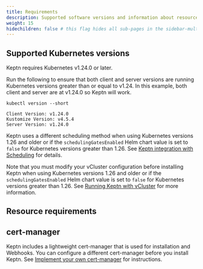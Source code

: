 ```yaml
---
title: Requirements
description: Supported software versions and information about resources required
weight: 15
hidechildren: false # this flag hides all sub-pages in the sidebar-multicard.html
---
```


## Supported Kubernetes versions

Keptn requires Kubernetes v1.24.0 or later.

Run the following to ensure that both client and server versions
are running Kubernetes versions greater than or equal to v1.24.
In this example, both client and server are at v1.24.0
so Keptn will work.

```shell
kubectl version --short
```

```shell
Client Version: v1.24.0
Kustomize Version: v4.5.4
Server Version: v1.24.0
```

Keptn uses a different scheduling method
when using Kubernetes versions 1.26 and older
or if the `schedulingGatesEnabled` Helm chart value is set to `false`
for Kubernetes versions greater than 1.26.  See
[Keptn integration with Scheduling](../architecture/components/scheduler/)
for details.

Note that you must modify your vCluster configuration
before installing Keptn when using Kubernetes versions 1.26 and older
or if the `schedulingGatesEnabled` Helm chart value is set to `false`
for Kubernetes versions greater than 1.26.  See
[Running Keptn with vCluster](install.md/#running-keptn-with-vcluster)
for more information.

## Resource requirements

## cert-manager

Keptn includes a lightweight cert-manager
that is used for installation and Webhooks.
You can configure a different cert-manager
before you install Keptn.
See [Implement your own cert-manager](../operate/cert-manager.md)
for instructions.
